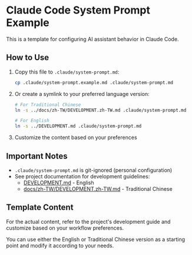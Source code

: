 # Claude Code System Prompt Example

This is a template for configuring AI assistant behavior in Claude Code.

## How to Use

1. Copy this file to `.claude/system-prompt.md`:
   ```bash
   cp .claude/system-prompt.example.md .claude/system-prompt.md
   ```

2. Or create a symlink to your preferred language version:
   ```bash
   # For Traditional Chinese
   ln -s ../docs/zh-TW/DEVELOPMENT.zh-TW.md .claude/system-prompt.md

   # For English
   ln -s ../DEVELOPMENT.md .claude/system-prompt.md
   ```

3. Customize the content based on your preferences

## Important Notes

- `.claude/system-prompt.md` is git-ignored (personal configuration)
- See project documentation for development guidelines:
  - [DEVELOPMENT.md](../DEVELOPMENT.md) - English
  - [docs/zh-TW/DEVELOPMENT.zh-TW.md](../docs/zh-TW/DEVELOPMENT.zh-TW.md) - Traditional Chinese

## Template Content

For the actual content, refer to the project's development guide and customize based on your workflow preferences.

You can use either the English or Traditional Chinese version as a starting point and modify it according to your needs.